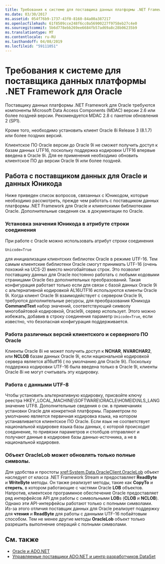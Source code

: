 ```yaml
---
title: Требования к системе для поставщика данных платформы .NET Framework для Oracle
ms.date: 03/30/2017
ms.assetid: 054f76b9-1737-43f0-8160-84a00a387217
ms.openlocfilehash: 61f8509cce248f6cc0a56900227f9758eb27c4e0
ms.sourcegitcommit: 5b6d778ebb269ee6684fb57ad69a8c28b06235b9
ms.translationtype: MT
ms.contentlocale: ru-RU
ms.lasthandoff: 04/08/2019
ms.locfileid: "59111051"
---
```

# <a name="system-requirements-for-the-net-framework-data-provider-for-oracle"></a>Требования к системе для поставщика данных платформы .NET Framework для Oracle
Поставщику данных платформы .NET Framework для Oracle требуются компоненты Microsoft Data Access Components (MDAC) версии 2.6 или более поздней версии. Рекомендуется MDAC 2.8 с пакетом обновления 2 (SP1).  
  
 Кроме того, необходимо установить клиент Oracle 8i Release 3 (8.1.7) или более поздних версий.  
  
 Клиентское ПО Oracle версии до Oracle 9i не сможет получить доступ к базам данных UTF16, поскольку поддержка кодировки UTF16 впервые введена в Oracle 9i. Для ее применения необходимо обновить клиентское ПО до версии Oracle 9i или более поздней.  
  
## <a name="working-with-the-data-provider-for-oracle-and-unicode-data"></a>Работа с поставщиком данных для Oracle и данных Юникода  
 Ниже приведен список вопросов, связанных с Юникодом, которые необходимо рассмотреть, прежде чем работать с поставщиком данных платформы .NET Framework для Oracle и клиентскими библиотеками Oracle. Дополнительные сведения см. в документации по Oracle.  
  
### <a name="setting-the-unicode-value-in-a-connection-string-attribute"></a>Установка значения Юникода в атрибуте строки соединения  
 При работе с Oracle можно использовать атрибут строки соединения  
  
```  
Unicode=True   
```  
  
 для инициализации клиентских библиотек Oracle в режиме UTF-16. Тем самым клиентские библиотеки Oracle смогут принимать UTF-16 (очень похожий на UCS-2) вместо многобайтовых строк. Это позволит поставщику данных для Oracle постоянно работать с любыми кодовыми страницами Oracle без дополнительных преобразований. Такая конфигурация работает только если для связи с базой данных Oracle 9i с альтернативной кодировкой AL16UTF16 используются клиенты Oracle 9i. Когда клиент Oracle 9i взаимодействует с сервером Oracle 9i, требуются дополнительные ресурсы, для преобразования Юникода **CommandText** набор значений, соответствующий символу многобайтовой кодировкой, Oracle9i, сервер использует. Этого можно избежать, добавив в строку соединения параметр `Unicode=True`, если известно, что безопасная конфигурация поддерживается.  
  
### <a name="mixing-versions-of-oracle-client-and-oracle-server"></a>Работа различных версий клиентского и серверного ПО Oracle  
 Клиенты Oracle 8i не может получить доступ к **NCHAR**, **NVARCHAR2**, или **NCLOB** базам данных Oracle 9i, если национальной кодировкой сервера является al16utf16 ( по умолчанию для Oracle 9i). Поскольку поддержка кодировки UTF-16 была введена только в Oracle 9i, клиенты Oracle 8i не могут считывать эту кодировку.  
  
### <a name="working-with-utf-8-data"></a>Работа с данными UTF-8  
 Чтобы установить альтернативную кодировку, присвойте ключу реестра HKEY_LOCAL_MACHINE\SOFTWARE\ORACLE\HOMEID\NLS_LANG значение UTF8. Дополнительные сведения о см. в примечаниях установки Oracle для конкретной платформы. Параметром по умолчанию является первичная кодировка языка, на котором устанавливается клиентское ПО Oracle. Если язык не соответствует национальной кодировке языка базы данных, с которой происходит соединение, то привязки параметров и столбцов отправляют и получают данные в кодировке базы данных-источника, а не в национальной кодировке.  
  
### <a name="oraclelob-can-only-update-full-characters"></a>Объект OracleLob может обновлять только полные символы.  
 Для удобства и простоты <xref:System.Data.OracleClient.OracleLob> объект наследует от класса .NET Framework Stream и предоставляет **ReadByte** и **WriteByte** методы. Он также реализует методы, такие как **CopyTo** и **стереть**, в котором работающие с частями Oracle **LOB** объектов. Напротив, клиентское программное обеспечение Oracle предоставляет ряд интерфейсов API для работы с символьными **LOB**s (**CLOB** и **NCLOB**). Однако эти API-интерфейсы работают только с полными символами. Из-за этого отличия поставщик данных для Oracle реализует поддержку для **чтения** и **ReadByte** для работы с данными UTF-16 побайтовым способом. Тем не менее другие методы **OracleLob** объект только разрешить выполнение операций с полными символами.  
  
## <a name="see-also"></a>См. также

- [Oracle и ADO.NET](../../../../docs/framework/data/adonet/oracle-and-adonet.md)
- [Управляемые поставщики ADO.NET и центр разработчиков DataSet](https://go.microsoft.com/fwlink/?LinkId=217917)
